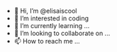 - 👋 Hi, I’m @elisaiscool
- 👀 I’m interested in coding
- 🌱 I’m currently learning ...
- 💞️ I’m looking to collaborate on ...
- 📫 How to reach me ...

<!---
elisaiscool/elisaiscool is a ✨ special ✨ repository because its `README.md` (this file) appears on your GitHub profile.
You can click the Preview link to take a look at your changes.
--->
